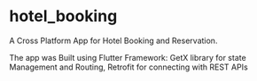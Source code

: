 # hotel_booking
A Cross Platform App for Hotel Booking and Reservation.

The app was Built using Flutter Framework: GetX library for state Management and Routing, Retrofit for connecting with REST APIs